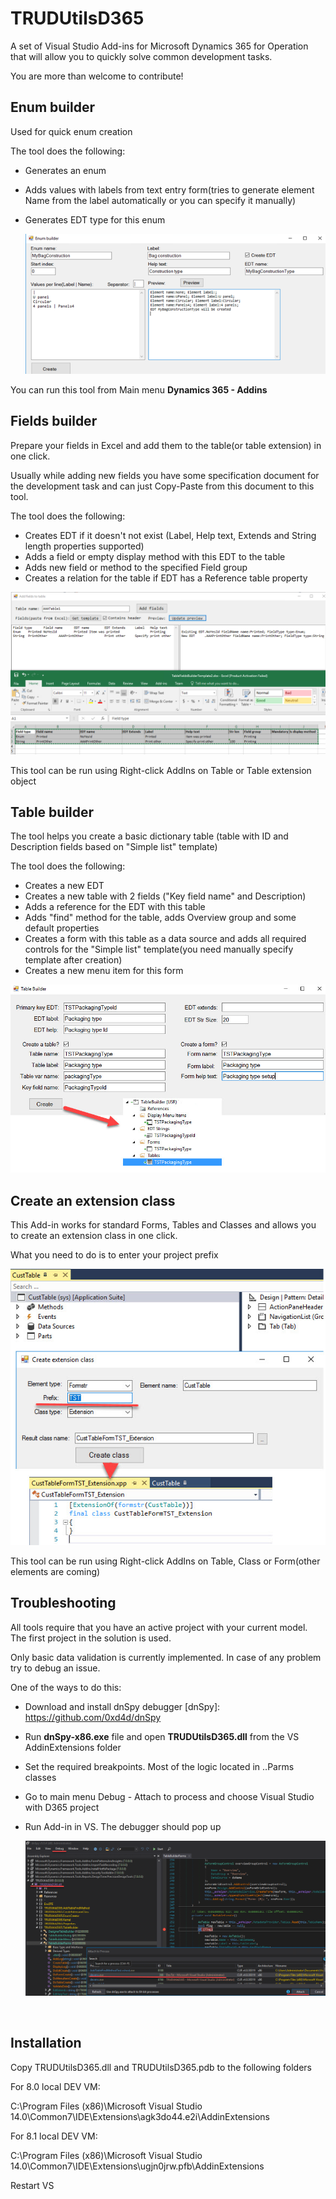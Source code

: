 # TRUDUtilsD365
A set of Visual Studio Add-ins for Microsoft Dynamics 365 for Operation that will allow you to quickly solve common development tasks. 

You are more than welcome to contribute! 

## Enum builder

Used for quick enum creation

The tool does the following:

- Generates an enum

- Adds values with labels from text entry form(tries to generate element Name from the label automatically or you can specify it manually)

- Generates EDT type for this enum

  ![](assets/EnumBuilder.png)

You can run this tool from Main menu **Dynamics 365 - Addins** 

## Fields builder

Prepare your fields in Excel and add them to the table(or table extension) in one click. 

Usually while adding new fields you have some specification document for the development task and can just Copy-Paste from this document to this tool.

The tool does the following:

- Creates EDT if it doesn't not exist (Label, Help text, Extends and String length properties supported)
- Adds a field or empty display method with this EDT to the table
- Adds new field or method to the specified Field group
- Creates a relation for the table if EDT has a Reference table property

![1541642572075](assets/TableFieldsBuilder.png)

This tool can be run using Right-click AddIns on Table or Table extension object

## Table builder

The tool helps you create a basic dictionary table (table with ID and Description fields based on "Simple list" template)

The tool does the following:

- Creates a new EDT
- Creates a new table with 2 fields ("Key field name" and Description)
- Adds a reference for the EDT with this table
- Adds "find" method for the table, adds Overview group and some default properties
- Creates a form with this table as a data source and  adds all required controls for the "Simple list" template(you need manually specify template after creation)
- Creates a new menu item for this form

![](assets/TableBuilder.jpg)

## Create an extension class

This Add-in works for standard Forms, Tables and Classes and allows you to create an extension class in one click.

What you need to do is to enter your project prefix

![](assets/CreateExtenisonClass.jpg)

This tool can be run using Right-click AddIns on Table, Class or Form(other elements are coming) 

## Troubleshooting

All tools require that you have an active project with your current model. The first project in the solution is used.

Only basic data validation is currently implemented. In case of any problem try to debug an issue. 

One of the ways to do this:

- Download and install dnSpy debugger [dnSpy]: https://github.com/0xd4d/dnSpy

- Run **dnSpy-x86.exe** file and open **TRUDUtilsD365.dll** from the VS AddinExtensions folder

- Set the required breakpoints. Most of the logic located in ..Parms classes

- Go to main menu Debug - Attach to process and choose Visual Studio with D365 project

- Run Add-in in VS. The debugger should pop up

  ![1541661226759](assets/DebugWindow.png)

​      

## Installation

Copy TRUDUtilsD365.dll and TRUDUtilsD365.pdb to the following folders

For 8.0 local DEV VM:

C:\Program Files (x86)\Microsoft Visual Studio 14.0\Common7\IDE\Extensions\agk3do44.e2i\AddinExtensions

For 8.1 local DEV VM:

C:\Program Files (x86)\Microsoft Visual Studio 14.0\Common7\IDE\Extensions\ugjn0jrw.pfb\AddinExtensions

Restart VS
